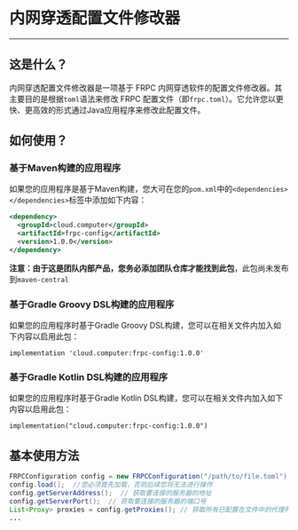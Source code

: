 # 内网穿透配置文件修改器
----
## 这是什么？
内网穿透配置文件修改器是一项基于 FRPC 内网穿透软件的配置文件修改器。其主要目的是根据`toml`语法来修改 FRPC 配置文件（即`frpc.toml`）。它允许您以更快、更高效的形式通过Java应用程序来修改此配置文件。

## 如何使用？
### 基于Maven构建的应用程序
如果您的应用程序是基于Maven构建，您大可在您的`pom.xml`中的`<dependencies></dependencies>`标签中添加如下内容：
```xml
<dependency>
  <groupId>cloud.computer</groupId>
  <artifactId>frpc-config</artifactId>
  <version>1.0.0</version>
</dependency>
```
**注意：由于这是团队内部产品，您务必添加团队仓库才能找到此包**，此包尚未发布到`maven-central`

### 基于Gradle Groovy DSL构建的应用程序
如果您的应用程序时基于Gradle Groovy DSL构建，您可以在相关文件内加入如下内容以启用此包：
```
implementation 'cloud.computer:frpc-config:1.0.0'
```

### 基于Gradle Kotlin DSL构建的应用程序
如果您的应用程序时基于Gradle Kotlin DSL构建，您可以在相关文件内加入如下内容以启用此包：
```
implementation("cloud.computer:frpc-config:1.0.0")
```

## 基本使用方法
```java
FRPCConfiguration config = new FRPCConfiguration("/path/to/file.toml");
config.load();  //您必须首先加载，否则后续您将无法进行操作
config.getServerAddress();  // 获取要连接的服务器的地址
config.getServerPort();  // 获取要连接的服务器的端口号
List<Proxy> proxies = config.getProxies(); // 获取所有已配置在文件中的代理列表
...

```

